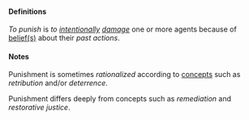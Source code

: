 #### Definitions

*To punish* is *to [intentionally](https://github.com/gcassel/Modular-Organization-Terminology/blob/master/terms/intend.md) [damage](https://github.com/gcassel/Modular-Organization-Terminology/blob/master/terms/damage.md)* one or more agents because of [belief(s)](https://github.com/gcassel/Modular-Organization-Terminology/blob/master/terms/believe.md) about their *past actions*.

#### Notes

Punishment is sometimes *rationalized* according to [concepts](https://github.com/gcassel/Modular-Organization-Terminology/blob/master/terms/concept.md) such as *retribution* and/or *deterrence*.
 
Punishment differs deeply from concepts such as *remediation* and *restorative justice*.
